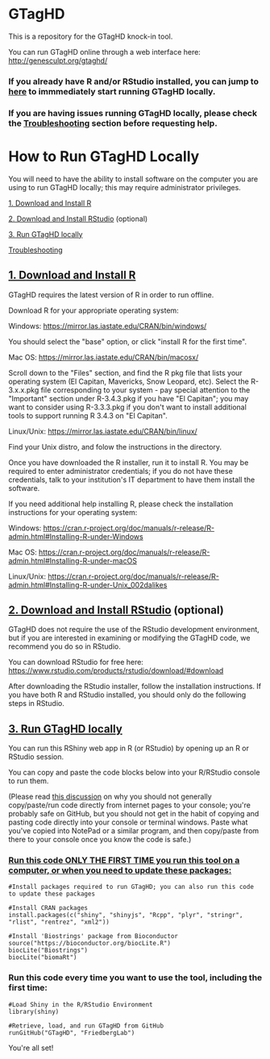 # GTagHD
This is a repository for the GTagHD knock-in tool.

You can run GTagHD online through a web interface here: http://genesculpt.org/gtaghd/
 

### If you already have R and/or RStudio installed, you can jump to [here](https://github.com/FriedbergLab/GTagHD#run-gtaghd-locally) to immmediately start running GTagHD locally.

### If you are having issues running GTagHD locally, please check the [Troubleshooting](https://github.com/FriedbergLab/GTagHD#troubleshooting) section before requesting help.
 

# How to Run GTagHD Locally
You will need to have the ability to install software on the computer you are using to run GTagHD locally; this may require administrator privileges. 

[1. Download and Install R](https://github.com/FriedbergLab/GTagHD#1-download-and-install-r)

[2. Download and Install RStudio](https://github.com/FriedbergLab/GTagHD#2-download-and-install-rstudio-optional) (optional)

[3. Run GTagHD locally](https://github.com/FriedbergLab/GTagHD#3-run-gtaghd-locally)

[Troubleshooting](https://github.com/FriedbergLab/GTagHD#troubleshooting)

## [1. Download and Install R](#1-download-and-install-r)
GTagHD requires the latest version of R in order to run offline. 

Download R for your appropriate operating system:

Windows: https://mirror.las.iastate.edu/CRAN/bin/windows/

 You should select the "base" option, or click "install R for the first time".
 

Mac OS: https://mirror.las.iastate.edu/CRAN/bin/macosx/

 Scroll down to the "Files" section, and find the R pkg file that lists your operating system (El Capitan, Mavericks, Snow Leopard, etc). Select the R-3.x.x.pkg file corresponding to your system - pay special attention to the "Important" section under R-3.4.3.pkg if you have "El Capitan"; you may want to consider using R-3.3.3.pkg if you don't want to install additional tools to support running R 3.4.3 on "El Capitan".


Linux/Unix: https://mirror.las.iastate.edu/CRAN/bin/linux/

 Find your Unix distro, and folow the instructions in the directory.
 

Once you have downloaded the R installer, run it to install R. You may be required to enter administrator credentials; if you do not have these credentials, talk to your institution's IT department to have them install the software.


If you need additional help installing R, please check the installation instructions for your operating system:

Windows:    https://cran.r-project.org/doc/manuals/r-release/R-admin.html#Installing-R-under-Windows

Mac OS:     https://cran.r-project.org/doc/manuals/r-release/R-admin.html#Installing-R-under-macOS

Linux/Unix: https://cran.r-project.org/doc/manuals/r-release/R-admin.html#Installing-R-under-Unix_002dalikes



## [2. Download and Install RStudio](#2-download-and-install-rstudio-optional) (optional)
GTagHD does not require the use of the RStudio development environment, but if you are interested in examining or modifying the GTagHD code, we recommend you do so in RStudio. 

You can download RStudio for free here: https://www.rstudio.com/products/rstudio/download/#download

After downloading the RStudio installer, follow the installation instructions. If you have both R and RStudio installed, you should only do the following steps in RStudio.



## [3. Run GTagHD locally](#run-gtaghd-locally)
You can run this RShiny web app in R (or RStudio) by opening up an R or RStudio session.

You can copy and paste the code blocks below into your R/RStudio console to run them.

(Please read [this discussion](https://www.lifehacker.com.au/2016/05/be-careful-when-you-copy-and-paste-code-from-the-internet/) on why you should not generally copy/paste/run code directly from internet pages to your console; you're probably safe on GitHub, but you should not get in the habit of copying and pasting code directly into your console or terminal windows. Paste what you've copied into NotePad or a similar program, and then copy/paste from there to your console once you know the code is safe.)



### [Run this code ONLY THE FIRST TIME you run this tool on a computer, or when you need to update these packages:](#install-code)

```
#Install packages required to run GTagHD; you can also run this code to update these packages

#Install CRAN packages
install.packages(c("shiny", "shinyjs", "Rcpp", "plyr", "stringr", "rlist", "rentrez", "xml2"))

#Install 'Biostrings' package from Bioconductor
source("https://bioconductor.org/biocLite.R")
biocLite("Biostrings")
biocLite("biomaRt")
```

### Run this code every time you want to use the tool, including the first time:

```
#Load Shiny in the R/RStudio Environment
library(shiny)

#Retrieve, load, and run GTagHD from GitHub
runGitHub("GTagHD", "FriedbergLab")
```

You're all set!
